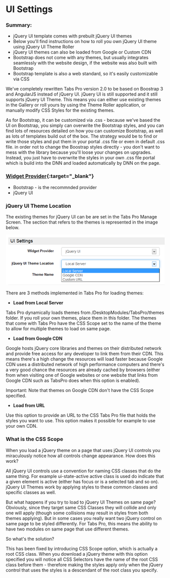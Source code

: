 # UI Settings

### Summary:

* jQuery UI template comes with prebuilt jQuery UI themes
* Below you'll find instructions on how to roll you own jQuery UI theme using jQuery UI Theme Roller
* jQuery UI themes can also be loaded from Google or Custom CDN
* Bootstrap does not come with any themes, but usually integrates seamlessly with the website design, if the website was also built with Bootstrap
* Bootstrap template is also a web standard, so it's easily customizable via CSS

We've completely rewritten Tabs Pro version 2.0 to be based on Boostrap 3 and AngularJS instead of jQuery UI. jQuery UI is still supported and it still supports jQuery UI Theme. This means you can either use existing themes in the Gallery or roll yours by using the Theme Roller application, or manually modify CSS Styles for the existing themes.

As for Bootstrap, it can be customized via .css - because we've based the UI on Bootstrap, you simply can overwrite the Bootstrap styles, and you can find lots of resources detailed on how you can customize Bootstrap, as well as lots of templates build out of the box. The strategy would be to find or write those styles and put them in your portal .css file or even in default .css file. in order not to change the Boostrap styles directly - you don't want to mess with the library because you'll loose your changes on upgrades. Instead, you just have to overwrite the styles in your own .css file portal which is build into the DNN and loaded automatically by DNN on the page.

### [**Widget Provider**](/tabs-pro/ui-settings/widget-provider.html){:target="_blank"}

* Bootstrap - is the recommnded provider
* jQuery UI

### jQuery UI Theme Location

The existing themes for jQuery UI can be are set in the Tabs Pro Manage Screen. The section that refers to the themes is represented in the image below.

![](/tabs-pro/assets/LoadThemeFrom.jpg)

There are 3 methods implemented in Tabs Pro for loading themes:

* **Load from Local Server**

Tabs Pro dynamically loads themes from /DesktopModules/TabsPro/themes folder. If you roll your own themes, place them in this folder. The themes that come with Tabs Pro have the CSS Scope set to the name of the theme to allow for multiple themes to load on same page.

* **Load from Google CDN**

Google hosts jQuery core libraries and themes on their distributed network and provide free access for any developer to link them from their CDN. This means there's a high change the resources will load faster because Google CDN uses a distributed network of high performance computers and there's a very good chance the resources are already cached by browsers \(either from when visiting one of Google websites or one website that links from Google CDN such as TabsPro does when this option is enabled\).

Important: Note that themes on Google CDN don't have the CSS Scope specified.

* **Load from URL**

Use this option to provide an URL to the CSS Tabs Pro file that holds the styles you want to use. This option makes it possible for example to use your own CDN.

### What is the CSS Scope

When you load a jQuery theme on a page that uses jQuery UI controls you miraculously notice how all controls change appearance. How does this  
work?

All jQuery UI controls use a convention for naming CSS classes that do the same thing. For example ui-state-active active class is used do indicate that a given element is active \(either has focus or is a selected tab and so on\). jQuery UI Themes work by applying styles to these common classes and specific classes as well.

But what happens if you try to load to jQuery UI Themes on same page? Obviously, since they target same CSS Classes they will collide and only one will apply \(though some collisions may result in styles from both themes applying\). But in some cases you really want two jQuery control on same page to be styled differently. For Tabs Pro, this means the ability to have two modules on same page that use different themes.

So what's the solution?

This has been fixed by introducing CSS Scope option, which is actually a root CSS class. When you download a jQuery theme with this option specified you will notice all CSS Selectors have the name of the root CSS class before them - therefore making the styles apply only when the jQuery control that uses the styles is a descendant of the root class you specify.

